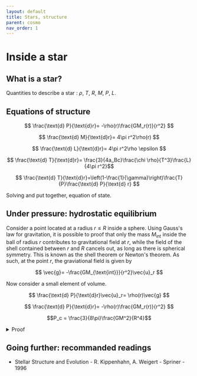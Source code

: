 ```yaml
---
layout: default
title: Stars, structure
parent: cosmo
nav_order: 1
---
```


# Inside a star

## What is a star?

Quantities to describe a star : $\rho$, $T$, $R$, $M$, $P$, $L$.

## Equations of structure

$$ \frac{\text{d} P}{\text{d}r}= -\rho(r)\frac{GM_r(r)}{r^2} $$

$$ \frac{\text{d} M}{\text{d}r}= 4\pi r^2\rho(r) $$


$$ \frac{\text{d} L}{\text{d}r}= 4\pi r^2\rho \epsilon $$

$$ \frac{\text{d} T}{\text{d}r}= \frac{3}{4a_Bc}\frac{\chi \rho}{T^3}\frac{L}{4\pi r^2}$$

$$ \frac{\text{d} T}{\text{d}r}=\left(1-\frac{1}{\gamma}\right)\frac{T}{P}\frac{\text{d} P}{\text{d} r} $$

Solving and put together, equation of state.

## Under pressure: hydrostatic equilibrium

Consider a point located at a radius $r\leq R$ inside a sphere.
Using Gauss's law for gravitation, it is possible to proof that only the mass $M_{\text{int}}$ inside the ball of radius $r$ contributes to gravitational field at $r$, while the field of the shell contained between $r$ and $R$ cancels out, as long as there is spherical symmetry. This is known as the shell theorem or Newton's theorem. As such, at the point $r$, the graviational field is given by

$$ \vec{g}= -\frac{GM_{\text{int}}}{r^2}\vec{u}_r $$

Now consider a small element of volume.

$$ \frac{\text{d} P}{\text{d}r}\vec{u}_r= \rho(r)\vec{g} $$

$$ \frac{\text{d} P}{\text{d}r}= -\rho(r)\frac{GM_r(r)}{r^2} $$

$$P_c = \frac{3}{8\pi}\frac{GM^2}{R^4}$$

<details>
  <summary>Proof</summary>


The density in the sphere is constant, and is given by $M_{\text{int}}=\rho V_{\text{int}}= 4\pi r^3/3$.

Hence 
$$ \vec{g}(r)= -\frac{4\pi G\rho r}{3}\vec{u}_r $$

Thus the equation of hydrostatic equilibrium becomes

$$ \frac{\text{d} P}{\text{d}r}\vec{u}_r= -\rho\vec{g} = \frac{4\pi G\rho^2 r}{3}\vec{u}_r $$

The central pressure is computed by integrating 

$$ P_c = \int_0^R\frac{4\pi G\rho^2 r}{3}\text{d}r  $$

$$ P_c = \frac{4\pi G\rho^2}{3} GM\int_0^Rr\text{d}r $$

$$ P_c= \frac{4\pi G\rho^2}{3} \frac{R^2}{2}$$

Now using $\rho = M/V=3M/(4\pi R^3)$, we get 

$$ P_c = \frac{3GM^2}{8\pi R^4}$$

</details>


## Going further: recommanded readings


- Stellar Structure and Evolution -  R. Kippenhahn, A. Weigert - Spriner - 1996

